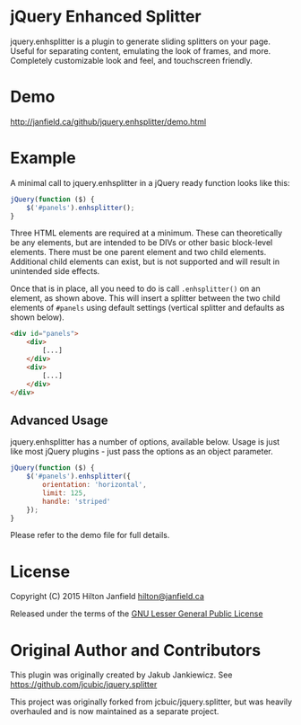 # jQuery Enhanced Splitter

jquery.enhsplitter is a plugin to generate sliding splitters on your page. Useful for separating content, emulating the
look of frames, and more. Completely customizable look and feel, and touchscreen friendly.

# Demo

<http://janfield.ca/github/jquery.enhsplitter/demo.html>

# Example

A minimal call to jquery.enhsplitter in a jQuery ready function looks like this:

```javascript
jQuery(function ($) {
    $('#panels').enhsplitter();
}
```

Three HTML elements are required at a minimum. These can theoretically be any elements, but are intended
to be DIVs or other basic block-level elements. There must be one parent element and two child
elements. Additional child elements can exist, but is not supported and will result in unintended
side effects.

Once that is in place, all you need to do is call `.enhsplitter()` on an element, as shown above.
This will insert a splitter between the two child elements of `#panels` using default
settings (vertical splitter and defaults as shown below).

```html
<div id="panels">
    <div>
        [...]
    </div>
    <div>
        [...]
    </div>
</div>
```

Advanced Usage
--------------

jquery.enhsplitter has a number of options, available below. Usage is just like most jQuery plugins -
just pass the options as an object parameter.

```javascript
jQuery(function ($) {
    $('#panels').enhsplitter({
        orientation: 'horizontal',
        limit: 125,
        handle: 'striped'
    });
}
```

Please refer to the demo file for full details.

# License

Copyright (C) 2015 Hilton Janfield <hilton@janfield.ca>

Released under the terms of the [GNU Lesser General Public License](http://www.gnu.org/licenses/lgpl.html)

# Original Author and Contributors

This plugin was originally created by Jakub Jankiewicz. See https://github.com/jcubic/jquery.splitter

This project was originally forked from jcbuic/jquery.splitter, but was heavily overhauled and is now maintained as a
separate project.
